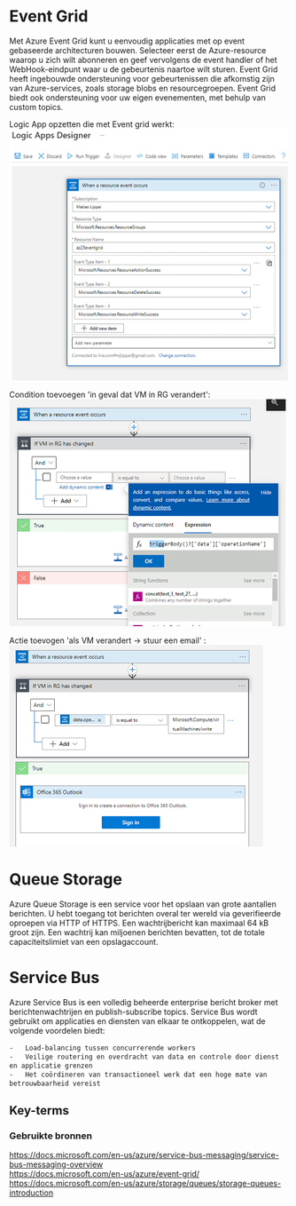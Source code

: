 # Event Grid   

Met Azure Event Grid kunt u eenvoudig applicaties met op event gebaseerde architecturen bouwen. Selecteer eerst de Azure-resource waarop u zich wilt abonneren en geef vervolgens de event handler of het WebHook-eindpunt waar u de gebeurtenis naartoe wilt sturen. Event Grid heeft ingebouwde ondersteuning voor gebeurtenissen die afkomstig zijn van Azure-services, zoals storage blobs en resourcegroepen. Event Grid biedt ook ondersteuning voor uw eigen evenementen, met behulp van custom topics.

Logic App opzetten die met Event grid werkt:  
![LogicApp](../00_includes/az-25.0.png)  

Condition toevoegen 'in geval dat VM in RG verandert':  
![LogicApp](../00_includes/az-25.1.png)  

Actie toevogen 'als VM verandert -> stuur een email' :  
![LogicApp](../00_includes/az-25.2.png)  

# Queue Storage

Azure Queue Storage is een service voor het opslaan van grote aantallen berichten. U hebt toegang tot berichten overal ter wereld via geverifieerde oproepen via HTTP of HTTPS. Een wachtrijbericht kan maximaal 64 kB groot zijn. Een wachtrij kan miljoenen berichten bevatten, tot de totale capaciteitslimiet van een opslagaccount.

# Service Bus 

Azure Service Bus is een volledig beheerde enterprise bericht broker met berichtenwachtrijen en publish-subscribe topics. Service Bus wordt gebruikt om applicaties en diensten van elkaar te ontkoppelen, wat de volgende voordelen biedt:

    -   Load-balancing tussen concurrerende workers
    -   Veilige routering en overdracht van data en controle door dienst en applicatie grenzen 
    -   Het coördineren van transactioneel werk dat een hoge mate van betrouwbaarheid vereist

## Key-terms

### Gebruikte bronnen
https://docs.microsoft.com/en-us/azure/service-bus-messaging/service-bus-messaging-overview  
https://docs.microsoft.com/en-us/azure/event-grid/  
https://docs.microsoft.com/en-us/azure/storage/queues/storage-queues-introduction  
